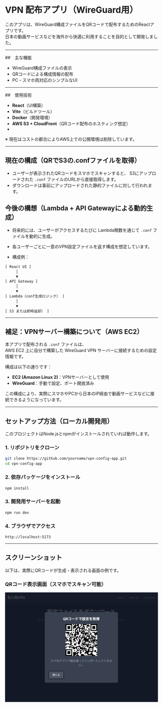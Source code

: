 # VPN 配布アプリ（WireGuard用）
このアプリは、WireGuard構成ファイルをQRコードで配布するためのReactアプリです。  
日本の動画サービスなどを海外から快適に利用することを目的として開発しました。

---

##　主な機能
- WireGuard構成ファイルの表示
- QRコードによる構成情報の配布
- PC・スマホ両対応のシンプルなUI

---

##　使用技術
- **React**（UI構築）
- **Vite**（ビルドツール）
- **Docker**（開発環境）
- **AWS S3 + CloudFront**（QRコード配布のホスティング想定）
- 
※ 現在はコストの都合によりAWS上での公開環境は削除しています。

---

## 現在の構成（QRでS3の.confファイルを取得）
- ユーザーが表示されたQRコードをスマホでスキャンすると、
  S3にアップロードされた `.conf` ファイルのURLから直接取得します。
- ダウンロードは事前にアップロードされた静的ファイルに対して行われます。

## 今後の構想（Lambda + API Gatewayによる動的生成）
- 将来的には、ユーザーがアクセスするたびに Lambda関数を通じて `.conf` ファイルを動的に生成。
- 各ユーザーごとに一意のVPN設定ファイルを返す構成を想定しています。

- 構成例：
```text
[ React UI ]
     │
     ▼
[ API Gateway ]
     │
     ▼
[ Lambda（conf生成ロジック） ]
     │
     ▼
[ S3 または即時返却） ]
```

---

## 補足：VPNサーバー構築について（AWS EC2）
本アプリで配布される `.conf` ファイルは、  
AWS EC2 上に自分で構築した WireGuard VPN サーバーに接続するための設定情報です。

構成は以下の通りです：

- **EC2 (Amazon Linux 2)**：VPNサーバーとして使用
- **WireGuard**：手動で設定、ポート開放済み

この構成により、実際にスマホやPCから日本のIP経由で動画サービスなどに接続できるようになっています。

---

## セットアップ方法（ローカル開発用）
このプロジェクトはNode.jsとnpmがインストールされていれば動作します。

### 1. リポジトリをクローン
```bash
git clone https://github.com/yourname/vpn-config-app.git
cd vpn-config-app
```

### 2. 依存パッケージをインストール
```bash
npm install
```

### 3. 開発用サーバーを起動
```bash
npm run dev
```

### 4. ブラウザでアクセス
```
http://localhost:5173
```

---

## スクリーンショット
以下は、実際にQRコードが生成・表示される画面の例です。

### QRコード表示画面（スマホでスキャン可能）
![QRコード表示画面](./docs/screenshot-qr.png)
